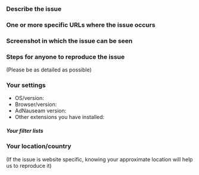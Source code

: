 ### Describe the issue


### One or more specific URLs where the issue occurs


### Screenshot in which the issue can be seen


### Steps for anyone to reproduce the issue
(Please be as detailed as possible)


### Your settings

- OS/version:
- Browser/version:
- AdNauseam version:
- Other extensions you have installed:

##### Your filter lists
<!-- Example: "Default filter lists + FRA", or "Default filter lists minus uBlock -- Badware risks" -->

### Your location/country
(If the issue is website specific, knowing your approximate location will help us to reproduce it)
